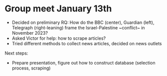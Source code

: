 # Group meet January 13th
- Decided on preliminary RQ: How do the BBC (center), Guardian (left), Telegraph (right-leaning) frame the Israel-Palestine ~conflict~ in November 2023?
- Asked Victor for help: how to scrape articles?
- Tried different methods to collect news articles, decided on news outlets

Next steps: 
- Prepare presentation, figure out how to construct database (selection process, scraping) 
